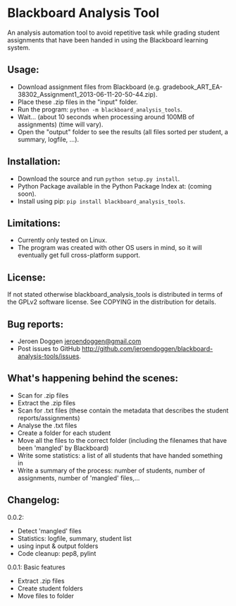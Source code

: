 Blackboard Analysis Tool
========================

An analysis automation tool to avoid repetitive task while grading student assignments that have been handed in using the Blackboard learning system.

Usage:
------
 * Download assignment files from Blackboard (e.g. gradebook_ART_EA-38302_Assignment1_2013-06-11-20-50-44.zip).
 * Place these .zip files in the "input" folder.
 * Run the program: ``python -m blackboard_analysis_tools``.
 * Wait... (about 10 seconds when processing around 100MB of assignments) (time will vary).
 * Open the "output" folder to see the results (all files sorted per student, a summary, logfile, ...).

Installation:
-------------
 * Download the source and run ``python setup.py install``.
 * Python Package available in the Python Package Index at: (coming soon).
 * Install using pip: ``pip install blackboard_analysis_tools``.

Limitations:
------------
 * Currently only tested on Linux.
 * The program was created with other OS users in mind, so it will eventually get full cross-platform support.

License:
--------
If not stated otherwise blackboard_analysis_tools is distributed in terms of the GPLv2 software license.
See COPYING in the distribution for details.

Bug reports:
------------
 * Jeroen Doggen <jeroendoggen@gmail.com>
 * Post issues to GitHub http://github.com/jeroendoggen/blackboard-analysis-tools/issues.

What's happening behind the scenes:
-----------------------------------
 * Scan for .zip files
 * Extract the .zip files
 * Scan for .txt files (these contain the metadata that describes the student reports/assignments)
 * Analyse the .txt files
 * Create a folder for each student
 * Move all the files to the correct folder (including the filenames that have been 'mangled' by Blackboard)
 * Write some statistics: a list of all students that have handed something in
 * Write a summary of the process: number of students, number of assignments, number of 'mangled' files,...

Changelog:
----------
0.0.2:
 * Detect 'mangled' files
 * Statistics: logfile, summary, student list
 * using input & output folders
 * Code cleanup: pep8, pylint

0.0.1: Basic features
 * Extract .zip files
 * Create student folders
 * Move files to folder
